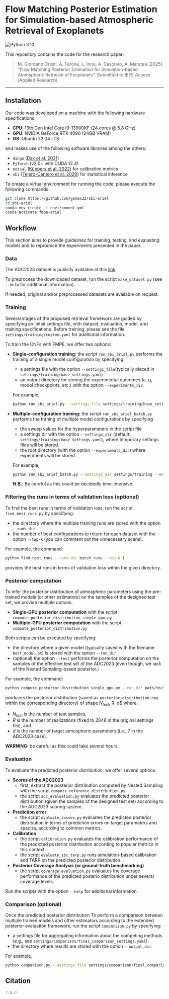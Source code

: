 # Flow Matching Posterior Estimation for Simulation-based Atmospheric Retrieval of Exoplanets

![Python 3.10](https://img.shields.io/badge/python-3.10+-blue)

This repository contains the code for the research paper:

> M. Giordano Orsini, A. Ferone, L. Inno, A. Casolaro, A. Maratea (2025).
> "Flow Matching Posterior Estimation for Simulation-based Atmospheric Retrieval of Exoplanets".
> Submitted to IEEE Access (Applied Research)


---

## Installation
Our code was developed on a machine with the following hardware specifications:
- **CPU**: 13th Gen Intel Core i9-13900KF (24 cores @ 5.8 GHz)
- **GPU**: NVIDIA GeForce RTX 4090 (24GB VRAM)
- **OS**: Ubuntu 22.04 LTS

and makes use of the following software libraries among the others:
  - `dingo` ([Dax et al. 2021](https://arxiv.org/abs/2106.12594))
  - `PyTorch` (v2.0+ with CUDA 12.4)
  - `netcal` ([Küppers et al. 2022](http://arxiv.org/abs/2207.01242)) for calibration metrics
  - `sbi` ([Tejero-Cantero et al. 2020](https://joss.theoj.org/papers/10.21105/joss.02505)) for statistical inference

To create a virtual environment for running the code, please execute the following commands:

```bash
git clone https://github.com/gomax22/sbi-ariel
cd sbi-ariel
conda env create -f environment.yml
conda activate fmpe-ariel
```


## Workflow
This section aims to provide guidelines for training, testing, and evaluating models and to reproduce the experiments presented in the paper.

### Data

The ADC2023 dataset is publicly available at this [link](https://www.ariel-datachallenge.space/ML/download/).

To preprocess the downloaded dataset, run the script ``make_dataset.py`` (see ``--help`` for additional information).

If needed, original and/or preprocessed datasets are available on request.

### Training
Several stages of the proposed retrieval framework are guided by specifying an initial settings file, with dataset, evaluation, model, and training specifications. Before training, please see the file ``settings/training/custom.yaml`` for additional information.

To train the CNFs with FMPE, we offer two options:
- **Single-configuration training:** the script ``run_sbi_ariel.py`` performs the training of a single model configuration by specifying
    *  a settings file with the option ``--settings_file``(typically placed in ``settings/training/base_settings.yaml``)
    * an output directory for storing the experimental outcomes (e..g, model checkpoints, etc.) with the option ``--experiments_dir``.

    For example,
    ```bash
    python run_sbi_ariel.py --settings_file settings/training/base_settings.yaml --experiments_dir runs
    ```    

- **Multiple-configuration training:** the script ``run_sbi_ariel_batch.py`` performs the traning of multiple model configurations by specifying 
    * the sweep values for the hyperparameters in the script file
    * a settings dir with the option ``--settings_dir`` (default: ``settings/training/base_settings.yaml``), where temporary settings files will be stored.
    * the root directory (with the option ``--experiments_dir``) where experiments will be stored.

    For example,
    ```bash
    python run_sbi_ariel_batch.py --settings_dir settings/training --experiments_dir batch_runs
    ```    
    **N.B.:** Be careful as this could be decidedly time-intensive.

### Filtering the runs in terms of validation loss (optional)

To find the best runs in terms of validation loss, run the script ``find_best_runs.py`` by specifying:
* the directory where the multiple training runs are stored with the option ``--runs_dir``
* the number of best configurations to return for each dataset with the option ``--top-k`` (you can comment out the unnecessary scans).

For example, the command:

```bash
python find_best_runs --runs_dir batch_runs --top-k 1
```

provides the best runs in terms of validation loss within the given directory.


### Posterior computation

To infer the posterior distribution of atmospheric parameters using the pre-trained models (or other estimators) on the samples of the designed test set, we provide multiple options:
- **Single-GPU posterior computation** with the script ``compute_posterior_distribution_single_gpu.py``
- **Multiple-GPU posterior computation** with the script ``compute_posterior_distribution.py``

Both scripts can be executed by specifying:
* the directory where a given model (typically saved with the filename ``best_model.pt``) is stored with the option ``--run_dir``.
* (optional) the option ``--test`` performs the posterior computation on the samples of the effective test set of the ADC2023 (even though, we lack of the Nested Sampling-based posterior.)

For example, the command:
 ```bash
python compute_posterior_distribution_single_gpu.py --run_dir path/to/training/run 
```
produces the posterior distribution (saved as ``posterior_distribution.npy`` within the corresponding directory) of shape $N_{test}$, R, d$ where:
* $N_{test}$ is the number of test samples,
* $R$ is the number of realizations (fixed to 2048 in the original settings file), and
* $d$ is the number of target atmospheric parameters (i.e., 7 in the ADC2023 case).

**WARNING:** be careful as this could take several hours.
### Evaluation

To evaluate the predicted posterior distribution, we offer several options:
- **Scores of the ADC2023**
    * first, extract the posterior distribution computed by Nested Sampling with the script ``compute_reference_distribution.py``
    * the script ``adc_evaluation.py`` evaluates the predicted posterior distribution (given the samples of the designed test set) according to the ADC2023 scoring system.
- **Prediction error**
    * the script ``evaluate_losses.py`` evaluates the predicted posterior distribution in terms of prediction errors on target parameters and spectra, according to common metrics.
- **Calibration**
    * the script ``calibration.py`` evaluates the calibration performance of the predicted posterior distribution according to popular metrics in this context.
    * the script ``evaluate_sbc_tarp.py`` runs simulation-based calibration and TARP on the predicted posterior distribution.
- **Posterior Coverage Analysis (or ground-truth benchmarking)**
    * the script ``coverage_evaluation.py`` evaluates the coverage performance of the predicted posterio distribution under several coverage levels.

Run the scripts with the option ``--help`` for additional information.

### Comparison (optional)
Once the predicted posterior distribution
To perform a comparison between multiple trained models and other estimators according to the extended posterior evaluation framework, run the script ``comparison.py`` by specifying:
* a settings file for aggregating information about the competing methods (e.g., see ``settings/comparison/final_comparison_settings.yaml``).
* the directory where results are stored with the option ``--output_dir``.

For example,
```bash
python comparison.py --settings_file settings/comparison/final_comparison_settings.yaml --output_dir comparisons/final
```

## Citation

```bibtex
T.B.D
```
